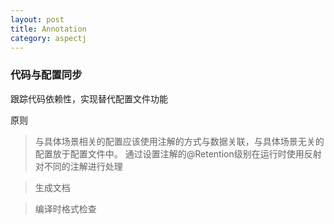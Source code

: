 ```yaml
---
layout: post
title: Annotation
category: aspectj
---
```


### 代码与配置同步

跟踪代码依赖性，实现替代配置文件功能

原则

>与具体场景相关的配置应该使用注解的方式与数据关联，与具体场景无关的配置放于配置文件中。
>通过设置注解的@Retention级别在运行时使用反射对不同的注解进行处理

>生成文档

>编译时格式检查

